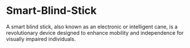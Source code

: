 # Smart-Blind-Stick
A smart blind stick, also known as an electronic or intelligent cane, is a revolutionary device designed to enhance mobility and independence for visually impaired individuals.
